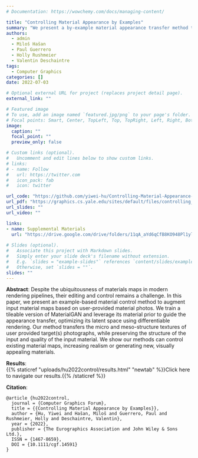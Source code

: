 ```yaml
---
# Documentation: https://wowchemy.com/docs/managing-content/

title: "Controlling Material Appearance by Examples"
summary: "We present a by-example material appearance transfer method that can augment input material maps based on user-provided material photos."
authors:   
  - admin
  - Miloš Hašan
  - Paul Guerrero
  - Holly Rushmeier
  - Valentin Deschaintre
tags:
  - Computer Graphics
categories: []
date: 2022-07-03

# Optional external URL for project (replaces project detail page).
external_link: ""

# Featured image
# To use, add an image named `featured.jpg/png` to your page's folder.
# Focal points: Smart, Center, TopLeft, Top, TopRight, Left, Right, BottomLeft, Bottom, BottomRight.
image:
  caption: ""
  focal_point: ""
  preview_only: false

# Custom links (optional).
#   Uncomment and edit lines below to show custom links.
# links:
# - name: Follow
#   url: https://twitter.com
#   icon_pack: fab
#   icon: twitter

url_code: "https://github.com/yiwei-hu/Controlling-Material-Appearance-by-Examples"
url_pdf: "https://graphics.cs.yale.edu/sites/default/files/controlling_material_appearance_by_examples_preprint.pdf"
url_slides: ""
url_video: ""

links:
- name: Supplemental Materials
  url: "https://drive.google.com/drive/folders/11qA_aYd6qCfB8KO948Pl1yluJncLoOi_?usp=sharing"
  
# Slides (optional).
#   Associate this project with Markdown slides.
#   Simply enter your slide deck's filename without extension.
#   E.g. `slides = "example-slides"` references `content/slides/example-slides.md`.
#   Otherwise, set `slides = ""`.
slides: ""
---
```


**Abstract**: Despite the ubiquitousness of materials maps in modern rendering pipelines, their editing and control remains a challenge. In this paper, we present an example-based material control method to augment input material maps based on user-provided material photos. We train a tileable version of MaterialGAN and leverage its material prior to guide the appearance transfer, optimizing its latent space using differentiable rendering. Our method transfers the micro and meso-structure textures of user provided target(s) photographs, while preserving the structure of the input and quality of the input material. We show our methods can control existing material maps, increasing realism or generating new, visually appealing materials.

**Results**: <br>
{{% staticref "uploads/hu2022control/results.html" "newtab" %}}Click here to navigate our results.{{% /staticref %}}

**Citation**:
```
@article {hu2022control,
  journal = {Computer Graphics Forum},
  title = {{Controlling Material Appearance by Examples}},
  author = {Hu, Yiwei and Hašan, Miloš and Guerrero, Paul and Rushmeier, Holly and Deschaintre, Valentin},
  year = {2022},
  publisher = {The Eurographics Association and John Wiley & Sons Ltd.},
  ISSN = {1467-8659},
  DOI = {10.1111/cgf.14591}
}
```